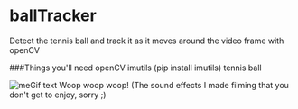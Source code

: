 # ballTracker
Detect the tennis ball and track it as it moves around the video frame with openCV


###Things you'll need
openCV
imutils (pip install imutils)
tennis ball


![meGif text](https://i.gyazo.com/ff15b191d1f1b5645cdbe53c25721a12.gif "Look at me!")
Woop woop woop! (The sound effects I made filming that you don't get to enjoy, sorry ;)